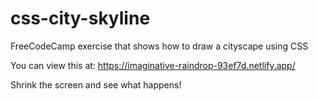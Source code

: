 # css-city-skyline
FreeCodeCamp exercise that shows how to draw a cityscape using CSS

You can view this at: https://imaginative-raindrop-93ef7d.netlify.app/

Shrink the screen and see what happens!
